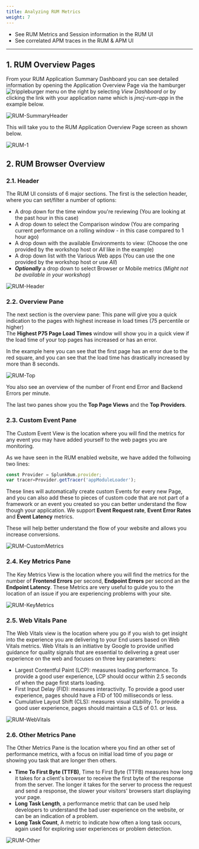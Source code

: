 ```yaml
---
title: Analyzing RUM Metrics
weight: 7
---
```


* See RUM Metrics and Session information in the RUM UI
* See correlated APM traces in the RUM & APM UI

---

## 1. RUM Overview Pages

From your RUM Application Summary Dashboard you can see detailed information by opening the Application Overview Page via the hamburger ![trippleburger](../../images/trippleburger.png) menu on the right by selecting *View Dashboard* or by clicking the link with your application name which is *jmcj-rum-app* in the example below. 

![RUM-SummaryHeader](../../images/summaryHeader.png)

This will take you to the RUM Application Overview Page screen as shown below.

![RUM-1](../../images/RUM-1.png)

## 2. RUM Browser Overview

### 2.1. Header

The RUM UI consists of 6 major sections. The first is the selection header, where you can set/filter a number of options:

* A drop down for the time window you're reviewing (You are looking at the past hour in this case)
* A drop down to select the Comparison window (You are comparing current performance on a rolling window   - in this case compared to 1 hour ago)
* A drop down with the available Environments to view:  (Choose the one provided by the workshop host or *All* like in the example)
* A drop down list with the Various Web apps (You can use the one provided by the workshop host or use *All*)
* ***Optionally*** a drop down to select Browser or Mobile metrics (*Might not be available in your workshop*)

![RUM-Header](../../images/RUM-Header.png)

### 2.2. Overview Pane

The next section is the overview pane:
This pane will give you a quick indication to the pages with highest increase in load times (75 percentile or higher)  
The **Highest P75 Page Load Times** window will show you in a quick view if the load time of your top pages has increased or has an error.

In the example here you can see that the first page has an error due to the red square, and you can see that the load time has drastically increased by more than 8 seconds.

![RUM-Top](../../images/RUM-TOP.png)

You also see an overview of the number of Front end Error and Backend Errors  per minute.

The last two panes show you the **Top Page Views** and the **Top Providers**.

### 2.3. Custom Event Pane

The Custom Event View is the location where you will find the metrics for any event you may have added yourself to the web pages you are monitoring.

As we have seen in the RUM enabled website, we have added the follwoing two lines:

```javascript
const Provider = SplunkRum.provider;
var tracer=Provider.getTracer('appModuleLoader');
```

These lines  will automatically create custom Events for every new Page, and you can also add these to pieces of custom code that are not part of a framework or an event you created so you can better understand the flow though your application.
We support **Event Request rate**, **Event Error Rates** and **Event Latency** metrics.

These will help better understand the flow of your website and allows you increase conversions.

![RUM-CustomMetrics](../../images/RUM-Custom-Events.png)

### 2.4. Key Metrics Pane

The Key Metrics View is the location where you will find the metrics for the number of
**Frontend Errors** per second, **Endpoint Errors** per second an the **Endpoint Latency**.
These Metrics are very useful to guide you to the location of an issue if you are experiencing problems with your site.

![RUM-KeyMetrics](../../images/RUM-Key-Metrics.png)

### 2.5. Web Vitals Pane

The Web Vitals view is the location where you go if you wish to get insight into the experience you are delivering to your End users based on Web Vitals metrics.
Web Vitals is an initiative by Google to provide unified guidance for quality signals that are essential to delivering a great user experience on the web and focuses on three key parameters:

* Largest Contentful Paint (LCP): measures loading performance. To provide a good user experience, LCP should occur within 2.5 seconds of when the page first starts loading.
* First Input Delay (FID): measures interactivity. To provide a good user experience, pages should have a FID of 100 milliseconds or less.
* Cumulative Layout Shift (CLS): measures visual stability. To provide a good user experience, pages should maintain a CLS of 0.1. or less.

![RUM-WebVitals](../../images/RUM-Web-Vitals.png)

### 2.6. Other Metrics Pane

The Other Metrics Pane is the location where you find an other set of performance metrics, with a focus on initial load time of you page or showing you task that are longer then others.

* **Time To First Byte (TTFB)**, Time to First Byte (TTFB) measures how long it takes for a client's browser to receive the first byte of the response from the server. The longer it takes for the server to process the request and send a response, the slower your visitors' browsers start displaying your page.
* **Long Task Length**, a performance metric that can be used help developers to understand the bad user experience on the website, or can be an indication of a problem.
* **Long Task Count**, A metric to indicate how often a long task occurs, again used for exploring user experiences or problem detection.

![RUM-Other](../../images/RUM-Other.png)


